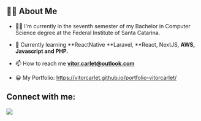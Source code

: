 


## 🙋‍♂️ About Me

- 👨‍🎓 I'm currently in the seventh semester of my Bachelor in Computer Science degree at the Federal Institute of Santa Catarina.

- 🌱 Currently learning **ReactNative **Laravel, **React, NextJS, **AWS, Javascript and PHP.**

- 📫 How to reach me **vitor.carlet@outlook.com**

- 😀 My Portfolio: https://vitorcarlet.github.io/portfolio-vitorcarlet/
## Connect with me:
<p align="left">

<a href = "https://www.linkedin.com/in/vitor-carlet/"><img src="https://img.icons8.com/fluent/48/000000/linkedin.png"/></a>



</p>
